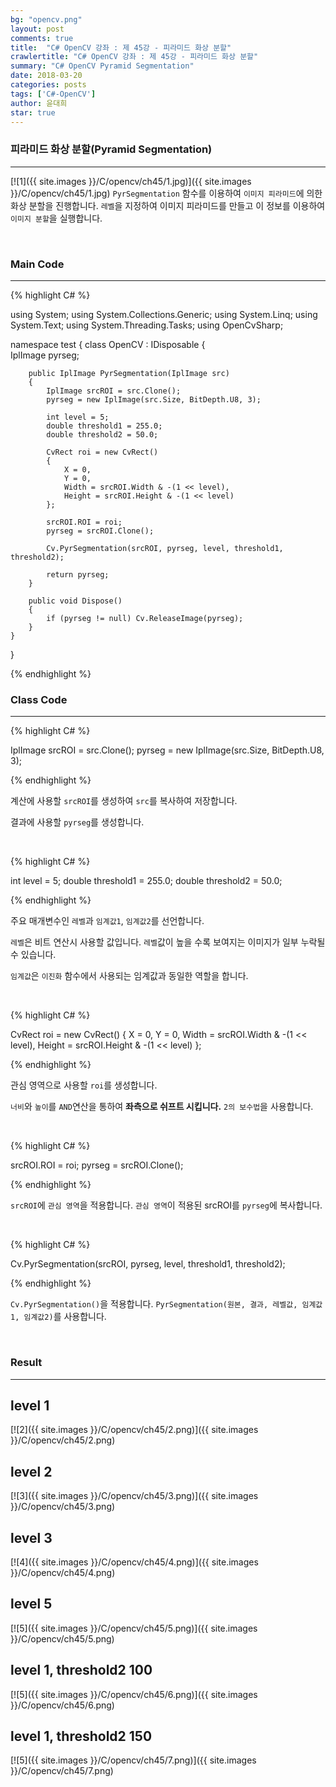 ```yaml
---
bg: "opencv.png"
layout: post
comments: true
title:  "C# OpenCV 강좌 : 제 45강 - 피라미드 화상 분할"
crawlertitle: "C# OpenCV 강좌 : 제 45강 - 피라미드 화상 분할"
summary: "C# OpenCV Pyramid Segmentation"
date: 2018-03-20
categories: posts
tags: ['C#-OpenCV']
author: 윤대희
star: true
---
```


### 피라미드 화상 분할(Pyramid Segmentation) ###
----------
[![1]({{ site.images }}/C/opencv/ch45/1.jpg)]({{ site.images }}/C/opencv/ch45/1.jpg)
`PyrSegmentation` 함수를 이용하여 `이미지 피라미드`에 의한 화상 분할을 진행합니다. `레벨`을 지정하여 이미지 피라미드를 만들고 이 정보를 이용하여 `이미지 분할`을 실행합니다.

<br>

### Main Code ###
----------
{% highlight C# %}

using System;
using System.Collections.Generic;
using System.Linq;
using System.Text;
using System.Threading.Tasks;
using OpenCvSharp;

namespace test
{
    class OpenCV : IDisposable
    {  
        IplImage pyrseg;
        
        public IplImage PyrSegmentation(IplImage src)
        {
            IplImage srcROI = src.Clone();
            pyrseg = new IplImage(src.Size, BitDepth.U8, 3);

            int level = 5;
            double threshold1 = 255.0;
            double threshold2 = 50.0;

            CvRect roi = new CvRect()
            {
                X = 0,
                Y = 0,
                Width = srcROI.Width & -(1 << level),
                Height = srcROI.Height & -(1 << level)
            };

            srcROI.ROI = roi;
            pyrseg = srcROI.Clone();

            Cv.PyrSegmentation(srcROI, pyrseg, level, threshold1, threshold2);
            
            return pyrseg;
        }
                  
        public void Dispose()
        {
            if (pyrseg != null) Cv.ReleaseImage(pyrseg);
        }
    }
}

{% endhighlight %}<br>

### Class Code ###
----------
{% highlight C# %}

IplImage srcROI = src.Clone();
pyrseg = new IplImage(src.Size, BitDepth.U8, 3);

{% endhighlight %}

계산에 사용할 `srcROI`를 생성하여 `src`를 복사하여 저장합니다.

결과에 사용할 `pyrseg`를 생성합니다.

<br>

{% highlight C# %}

int level = 5;
double threshold1 = 255.0;
double threshold2 = 50.0;

{% endhighlight %}

주요 매개변수인 `레벨`과 `임계값1`, `임계값2`를 선언합니다.

`레벨`은 비트 연산시 사용할 값입니다. `레벨`값이 높을 수록 보여지는 이미지가 일부 누락될 수 있습니다.

`임계값`은 `이진화` 함수에서 사용되는 임계값과 동일한 역할을 합니다.

<br>

{% highlight C# %}

CvRect roi = new CvRect()
{
    X = 0,
    Y = 0,
    Width = srcROI.Width & -(1 << level),
    Height = srcROI.Height & -(1 << level)
};

{% endhighlight %}

관심 영역으로 사용할 `roi`를 생성합니다.

`너비`와 `높이`를 `AND`연산을 통하여 **좌측으로 쉬프트 시킵니다.** `2의 보수법`을 사용합니다.

<br>

{% highlight C# %}

srcROI.ROI = roi;
pyrseg = srcROI.Clone();

{% endhighlight %}

`srcROI`에 `관심 영역`을 적용합니다.
`관심 영역`이 적용된 srcROI를 `pyrseg`에 복사합니다.

<br>

{% highlight C# %}

Cv.PyrSegmentation(srcROI, pyrseg, level, threshold1, threshold2);

{% endhighlight %}

`Cv.PyrSegmentation()`을 적용합니다. `PyrSegmentation(원본, 결과, 레벨값, 임계값1, 임계값2)`를 사용합니다.

<br>

### Result ###
----------
## level 1 ##
[![2]({{ site.images }}/C/opencv/ch45/2.png)]({{ site.images }}/C/opencv/ch45/2.png)
<br>
## level 2 ##
[![3]({{ site.images }}/C/opencv/ch45/3.png)]({{ site.images }}/C/opencv/ch45/3.png)
<br>
## level 3 ##
[![4]({{ site.images }}/C/opencv/ch45/4.png)]({{ site.images }}/C/opencv/ch45/4.png)
<br>
## level 5 ##
[![5]({{ site.images }}/C/opencv/ch45/5.png)]({{ site.images }}/C/opencv/ch45/5.png)
<br>
## level 1,  threshold2 100 ##
[![5]({{ site.images }}/C/opencv/ch45/6.png)]({{ site.images }}/C/opencv/ch45/6.png)
<br>
## level 1,  threshold2 150 ##
[![5]({{ site.images }}/C/opencv/ch45/7.png)]({{ site.images }}/C/opencv/ch45/7.png)





